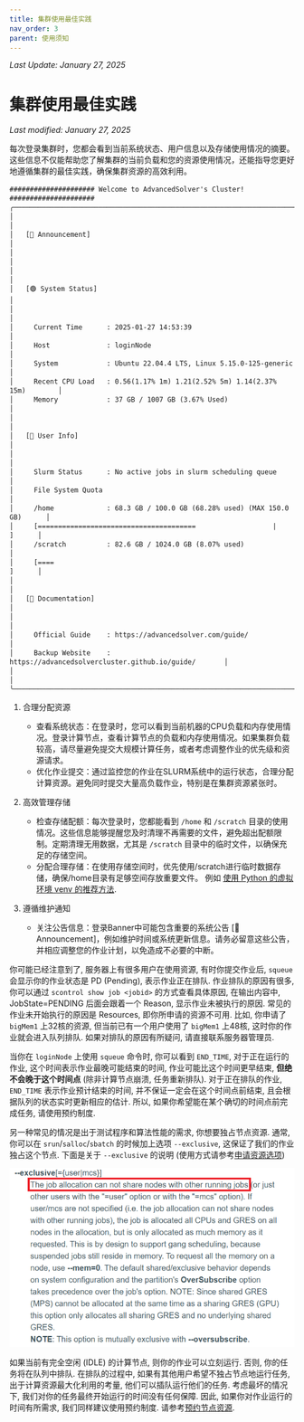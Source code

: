 ```yaml
---
title: 集群使用最佳实践
nav_order: 3
parent: 使用须知
---
```


*Last Update: January 27, 2025*

# 集群使用最佳实践
*Last modified: January 27, 2025*

每次登录集群时，您都会看到当前系统状态、用户信息以及存储使用情况的摘要。这些信息不仅能帮助您了解集群的当前负载和您的资源使用情况，还能指导您更好地遵循集群的最佳实践，确保集群资源的高效利用。

<!-- ![](/guide/figure/banner.png) -->

```
##################### Welcome to AdvancedSolver's Cluster! #####################
╭──────────────────────────────────────────────────────────────────────────────╮
│                                                                              │
│   [📢 Announcement]                                                          │
│                                                                              │
│                                                                              │
│   [🟢 System Status]                                                         │
│                                                                              │
│     Current Time      : 2025-01-27 14:53:39                                  │
│     Host              : loginNode                                            │
│     System            : Ubuntu 22.04.4 LTS, Linux 5.15.0-125-generic         │
│     Recent CPU Load   : 0.56(1.17% 1m) 1.21(2.52% 5m) 1.14(2.37% 15m)        │
│     Memory            : 37 GB / 1007 GB (3.67% Used)                         │
│                                                                              │
│   [👤 User Info]                                                             │
│                                                                              │
│     Slurm Status      : No active jobs in slurm scheduling queue             │
│     File System Quota                                                        │
│     /home             : 68.3 GB / 100.0 GB (68.28% used) (MAX 150.0 GB)      │
│     [=======================================                   |      ]      │
│     /scratch          : 82.6 GB / 1024.0 GB (8.07% used)                     │
│     [====                                                             ]      │
│                                                                              │
│   [📄 Documentation]                                                         │
│                                                                              │
│     Official Guide    : https://advancedsolver.com/guide/                    │
│     Backup Website    : https://advancedsolvercluster.github.io/guide/       │
│                                                                              │
╰──────────────────────────────────────────────────────────────────────────────╯
```


1. 合理分配资源

    -  查看系统状态：在登录时，您可以看到当前机器的CPU负载和内存使用情况。登录计算节点，查看计算节点的负载和内存使用情况。如果集群负载较高，请尽量避免提交大规模计算任务，或者考虑调整作业的优先级和资源请求。
    - 优化作业提交：通过监控您的作业在SLURM系统中的运行状态，合理分配计算资源。避免同时提交大量高负载作业，特别是在集群资源紧张时。

2. 高效管理存储

    - 检查存储配额：每次登录时，您都能看到 `/home` 和 `/scratch` 目录的使用情况。这些信息能够提醒您及时清理不再需要的文件，避免超出配额限制。定期清理无用数据，尤其是 `/scratch` 目录中的临时文件，以确保充足的存储空间。
    - 分配合理存储：在使用存储空间时，优先使用/scratch进行临时数据存储，确保/home目录有足够空间存放重要文件。 例如 [使用 Python 的虚拟环境 venv 的推荐方法](/guide/software/python/venv).

3. 遵循维护通知

    - 关注公告信息：登录Banner中可能包含重要的系统公告  [📢 Announcement]，例如维护时间或系统更新信息。请务必留意这些公告，并相应调整您的作业计划，以免造成不必要的中断。

你可能已经注意到了, 服务器上有很多用户在使用资源, 有时你提交作业后, `squeue` 会显示你的作业状态是 PD (Pending), 表示作业正在排队. 作业排队的原因有很多, 你可以通过 `scontrol show job <jobid>` 的方式查看具体原因, 在输出内容中, JobState=PENDING 后面会跟着一个 Reason, 显示作业未被执行的原因. 常见的作业未开始执行的原因是 Resources, 即你所申请的资源不可用. 比如, 你申请了 `bigMem1` 上32核的资源, 但当前已有一个用户使用了 `bigMem1` 上48核, 这时你的作业就会进入队列排队. 如果对排队的原因有所疑问, 请直接联系服务器管理员.

当你在 `loginNode` 上使用 `squeue` 命令时, 你可以看到 `END_TIME`, 对于正在运行的作业, 这个时间表示作业最晚可能结束的时间, 作业可能比这个时间更早结束, **但绝不会晚于这个时间点** (除非计算节点崩溃, 任务重新排队). 对于正在排队的作业, `END_TIME` 表示作业预计结束的时间, 并不保证一定会在这个时间点前结束, 且会根据队列的状态实时更新相应的估计. 所以, 如果你希望能在某个确切的时间点前完成任务, 请使用预约制度.

另一种常见的情况是出于测试程序和算法性能的需求, 你想要独占节点资源. 通常, 你可以在 `srun`/`salloc`/`sbatch` 的时候加上选项 `--exclusive`, 这保证了我们的作业独占这个节点. 下面是关于 `--exclusive` 的说明 (使用方式请参考[申请资源选项](./slurm#申请资源选项))

![slurm_exclusive](/guide/figure/slurm_exclusive.png)

如果当前有完全空闲 (IDLE) 的计算节点, 则你的作业可以立刻运行. 否则, 你的任务将在队列中排队. 在排队的过程中, 如果有其他用户希望不独占节点地运行任务, 出于计算资源最大化利用的考量, 他们可以插队运行他们的任务. 考虑最坏的情况下, 我们对你的任务最终开始运行的时间没有任何保障. 因此, 如果你对作业运行的时间有所需求, 我们同样建议使用预约制度. 请参考[预约节点资源](./slurm#预约节点资源).